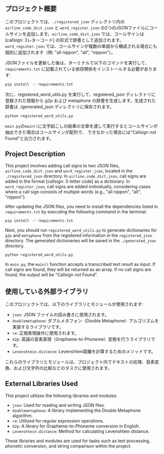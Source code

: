 ## プロジェクト概要

このプロジェクトでは、`./registered_json` ディレクトリ内の `airline_code_dict.json` と `word_register.json` の2つのJSONファイルにコールサインを追加します。`airline_code_dict.json` では、コールサインは [callsign: 3レターコード] の形式で辞書として追加されます。`word_register.json` では、コールサインが複数の単語から構成される場合にも個別に追加されます（例: "all nippon", "all", "nippon"）。

JSONファイルを更新した後は、ターミナルで以下のコマンドを実行して、`requirements.txt` に記載されている依存関係をインストールする必要があります:

```bash
pip install -r requirements.txt
```
次に、registered_word_utils.py を実行して、registered_json ディレクトリに登録された情報から g2p および metaphone の辞書を生成します。生成された辞書は ./generated_json ディレクトリに保存されます。
```bash
python registered_word_utils.py
```

`main.py`の`main()`に文字起こしの結果の文章を渡して実行するとコールサインが抽出できた場合はコールサインが配列で、
できなかった場合には"Callsign not Found"と出力されます。


## Project Description
This project involves adding call signs to two JSON files, `airline_code_dict.json` and `word_register.json`, located in the `./registered_json` directory. In `airline_code_dict.json`, call signs are added in the format [callsign: 3-letter code] as a dictionary. In `word_register.json`, call signs are added individually, considering cases where a call sign consists of multiple words (e.g., "all nippon", "all", "nippon").

After updating the JSON files, you need to install the dependencies listed in `requirements.txt` by executing the following command in the terminal:

```bash
pip install -r requirements.txt
```
Next, you should run `registered_word_utils.py` to generate dictionaries for `g2p` and `metaphone` from the registered information in the `registered_json` directory. The generated dictionaries will be saved in the `./generated_json` directory.

```bash
python registered_word_utils.py
```
In `main.py`, the `main()` function accepts a transcribed text result as input. If call signs are found, they will be returned as an array. If no call signs are found, the output will be "Callsign not Found".

## 使用している外部ライブラリ
このプロジェクトでは、以下のライブラリとモジュールが使用されます:

- `json`: JSON ファイルの読み書きに使用されます。
- `doublemetaphone`: ダブルメタフォン（Double Metaphone）アルゴリズムを実装するライブラリです。
- `re`: 正規表現操作に使用されます。
- `G2p`: 英語の音素表現（Grapheme-to-Phoneme）変換を行うライブラリです。
- `Levenshtein.distance`: Levenshtein距離を計算するためのメソッドです。

これらのライブラリとモジュールは、プロジェクト内でテキストの処理、音素変換、および文字列の比較などのタスクに使用されます。



## External Libraries Used
This project utilizes the following libraries and modules:

- `json`: Used for reading and writing JSON files.
- `doublemetaphone`: A library implementing the Double Metaphone algorithm.
- `re`: Utilized for regular expression operations.
- `G2p`: A library for Grapheme-to-Phoneme conversion in English.
- `Levenshtein.distance`: Method for calculating Levenshtein distance.

These libraries and modules are used for tasks such as text processing, phonetic conversion, and string comparison within the project.